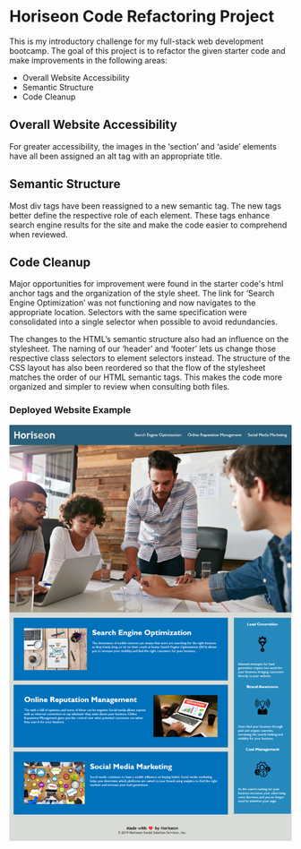 # **Horiseon Code Refactoring Project**

This is my introductory challenge for my full-stack web development bootcamp. The goal of this project is to refactor the given starter code and make improvements in the following areas:

* Overall Website Accessibility
* Semantic Structure
* Code Cleanup

## Overall Website Accessibility

For greater accessibility, the images in the ‘section’ and ‘aside’ elements have all been assigned an alt tag with an appropriate title.

## Semantic Structure

Most div tags have been reassigned to a new semantic tag. The new tags better define the respective role of each element. These tags enhance search engine results for the site and make the code easier to comprehend when reviewed.

## Code Cleanup
Major opportunities for improvement were found in the starter code's html anchor tags and the organization of the style sheet. The link for ‘Search Engine Optimization’ was not functioning and now navigates to the appropriate location. Selectors with the same specification were consolidated into a single selector when possible to avoid redundancies. 

The changes to the HTML’s semantic structure also had an influence on the stylesheet. The naming of our ‘header’ and ‘footer’ lets us change those respective class selectors to element selectors instead. The structure of the CSS layout has also been reordered so that the flow of the stylesheet matches the order of our HTML semantic tags. This makes the code more organized and simpler to review when consulting both files.


### Deployed Website Example

![Full Site Screenshot](./assets/images/Full-Site-Screenshot.png)


